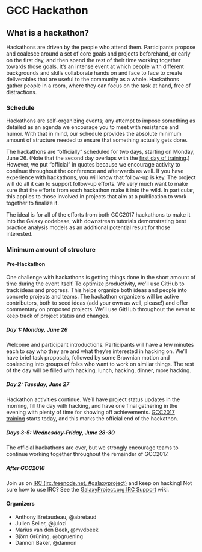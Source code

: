 # GCC Hackathon

## What is a hackathon?

Hackathons are driven by the people who attend them. Participants propose and coalesce around a set of core goals and projects beforehand, or early on the first day, and then spend the rest of their time working together towards those goals. It’s an intense event at which people with different backgrounds and skills collaborate hands on and face to face to create deliverables that are useful to the community as a whole. Hackathons gather people in a room, where they can focus on the task at hand, free of distractions.

### Schedule

Hackathons are self-organizing events; any attempt to impose something as detailed as an agenda we encourage you to meet with resistance and humor. With that in mind, our schedule provides the absolute minimum amount of structure needed to ensure that something actually gets done.

The hackathons are “officially” scheduled for two days, starting on Monday, June 26\. (Note that the second day overlaps with the [first day of training](https://gcc2017.sciencesconf.org/page/training).) However, we put “official” in quotes because we encourage activity to continue throughout the conference and afterwards as well. If you have experience with hackathons, you will know that follow-up is key. The project will do all it can to support follow-up efforts. We very much want to make sure that the efforts from each hackathon make it into the wild. In particular, this applies to those involved in projects that aim at a publication to work together to finalize it.

The ideal is for all of the efforts from both GCC2017 hackathons to make it into the Galaxy codebase, with downstream tutorials demonstrating best practice analysis models as an additional potential result for those interested.

### **Minimum amount of structure**

#### Pre-Hackathon

One challenge with hackathons is getting things done in the short amount of time during the event itself. To optimize productivity, we’ll use GitHub to track ideas and progress. This helps organize both ideas and people into concrete projects and teams. The hackathon organizers will be active contributors, both to seed ideas (add your own as well, please!) and offer commentary on proposed projects. We’ll use GitHub throughout the event to keep track of project status and changes.

##### Day 1: Monday, June 26

Welcome and participant introductions. Participants will have a few minutes each to say who they are and what they’re interested in hacking on. We’ll have brief task proposals, followed by some Brownian motion and coalescing into groups of folks who want to work on similar things. The rest of the day will be filled with hacking, lunch, hacking, dinner, more hacking.

##### Day 2: Tuesday, June 27

Hackathon activities continue. We’ll have project status updates in the morning, fill the day with hacking, and have one final gathering in the evening with plenty of time for showing off achievements. [GCC2017 training](https://gcc2017.sciencesconf.org/page/training) starts today, and this marks the official end of the hackathon.

##### Days 3-5: Wednesday-Friday, June 28-30

The official hackathons are over, but we strongly encourage teams to continue working together throughout the remainder of GCC2017.


##### After GCC2016

Join us on [IRC (irc.freenode.net, #galaxyproject)](https://wiki.galaxyproject.org/Support/IRC) and keep on hacking! Not sure how to use IRC? See the [GalaxyProject.org IRC Support](http://wiki.galaxyproject.org/Support/IRC) wiki.


#### Organizers

- Anthony Bretaudeau, @abretaud
- Julien Seiler, @julozi
- Marius van den Beek, @mvdbeek
- Björn Grüning, @bgruening
- Dannon Baker, @dannon
